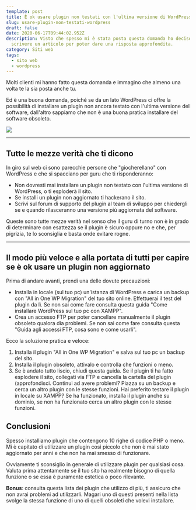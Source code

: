 ```yaml
---
template: post
title: È ok usare plugin non testati con l'ultima versione di WordPress?
slug: usare-plugin-non-testati-wordpress
draft: false
date: 2020-06-17T09:44:02.952Z
description: Visto che spesso mi è stata posta questa domanda ho deciso di
  scrivere un articolo per poter dare una risposta approfondita.
category: Siti web
tags:
  - sito web
  - wordpress
---
```

Molti clienti mi hanno fatto questa domanda e immagino che almeno una volta te la sia posta anche tu.

Ed è una buona domanda, poiché se da un lato WordPress ci offre la possibilità di installare un plugin non ancora testato con l'ultima versione del software, dall'altro sappiamo che non è una buona pratica installare del software obsoleto.

![](/media/pablo-fatal-error.png)

- - -

## Tutte le mezze verità che ti dicono

In giro sul web ci sono parecchie persone che "giocherellano" con WordPress e che si spacciano per guru che ti risponderanno:

* Non dovresti mai installare un plugin non testato con l'ultima versione di WordPress, o ti esploderà il sito.
* Se installi un plugin non aggiornato ti hackerano il sito.
* Scrivi sul forum di supporto del plugin al team di sviluppo per chiedergli se e quando rilasceranno una versione più aggiornata del software.

Queste sono tutte mezze verità nel senso che il guru di turno non è in grado di determinare con esattezza se il plugin è sicuro oppure no e che, per pigrizia, te lo sconsiglia e basta onde evitare rogne.

- - -

## Il modo più veloce e alla portata di tutti per capire se è ok usare un plugin non aggiornato

Prima di andare avanti, prendi una delle dovute precauzioni:

* Installa in locale (sul tuo pc) un'istanza di WordPress e carica un backup con "All in One WP Migration" del tuo sito online. Effettuerai il test del plugin da lì. Se non sai come fare consulta questa guida "Come installare WordPress sul tuo pc con XAMPP".
* Crea un accesso FTP per poter cancellare manualmente il plugin obsoleto qualora dia problemi. Se non sai come fare consulta questa "Guida agli accessi FTP, cosa sono e come usarli".

Ecco la soluzione pratica e veloce:

1. Installa il plugin "All in One WP Migration" e salva sul tuo pc un backup del sito.
2. Installa il plugin obsoleto, attivalo e controlla che funzioni o meno.
3. Se è andato tutto liscio, chiudi questa guida. Se il plugin ti ha fatto esplodere il sito, collegati via FTP e cancella la cartella del plugin (approfondisci. Continui ad avere problemi? Piazza su un backup e cerca un altro plugin con le stesse funzioni. Hai preferito testare il plugin in locale su XAMPP? Se ha funzionato, installa il plugin anche su dominio, se non ha funzionato cerca un altro plugin con le stesse funzioni.

## Conclusioni

Spesso installiamo plugin che contengono 10 righe di codice PHP o meno. Mi è capitato di utilizzare un plugin così piccolo che non è mai stato aggiornato per anni e che non ha mai smesso di funzionare.

Ovviamente ti sconsiglio in generale di utilizzare plugin per qualsiasi cosa. Valuta prima attentamente se il tuo sito ha realmente bisogno di quella funzione o se essa è puramente estetica o poco rilevante. 

**Bonus**: consulta questa lista dei plugin che utilizzo di più, ti assicuro che non avrai problemi ad utilizzarli. Magari uno di questi presenti nella lista svolge la stessa funzione di uno di quelli obsoleti che volevi installare.